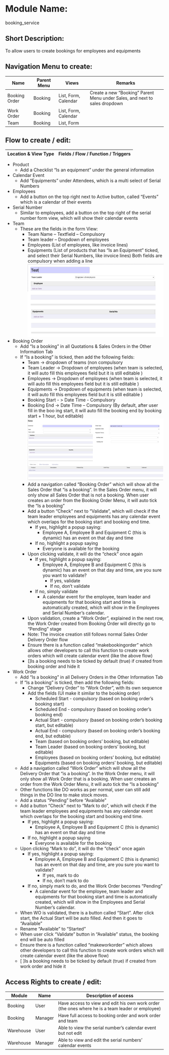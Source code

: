 Module Name: 
==
booking_service

Short Description: 
--
To allow users to create bookings for employees and equipments

Navigation Menu to create:
--
Name | Parent Menu | Views | Remarks
-----|-------------|-------|--------
Booking Order | Booking | List, Form, Calendar | Create a new “Booking” Parent Menu under Sales, and next to sales dropdown
Work Order | Booking | List, Form, Calendar | 
Team | Booking | List, Form

Flow to create / edit:
--
Location & View Type | Fields / Flow / Function / Triggers
---------------------|------------------------------------
* Product 
    * Add a Checklist “Is an equipment” under the general information
* Calendar Event
    * Add “Equipments” under Attendees, which is a multi select of Serial Numbers
* Employees 
    * Add a button on the top right next to Active button, called “Events” which is a calendar of their events
* Serial Number 
    * Similar to employees, add a button on the top right of the serial number form view, which will show their calendar events
* Team
    * These are the fields in the form View:
        * Team Name – Textfield – Compulsory
        * Team leader – Dropdown of employees
        * Employees (List of employees, like invoice lines)
        * Equipments (List of products that has “Is an Equipment” ticked, and select their Serial Numbers, like invoice lines) Both fields are compulsory when adding a line
        ![plot](static/description/1.png)
* Booking Order
    * Add “Is a booking” in all Quotations & Sales Orders in the Other Information Tab
    * If “Is a booking” is ticked, then add the following fields:
        * Team -> dropdown of teams (non compulsory
        * Team Leader -> Dropdown of employees (when team is selected, it will auto fill this employees field but it is still editable )
        * Employees -> Dropdown of employees (when team is selected, it will auto fill this employees field but it is still editable )
        * Equipments -> Dropdown of equipments (when team is selected, it will auto fill this employees field but it is still editable )
        * Booking Start - > Date Time - Compulsory
        * Booking End -> Date Time – Compulsory (By default, after user fill in the boo ing start, it will auto fill the booking end by booking start + 1 hour, but editable)
        ![plot](static/description/Customer.png)
        * Add a navigation called “Booking Order” which will show all the Sales Order that “is a booking”. In the Sales Order menu, it will only show all Sales Order that is not a booking. When user creates an order from the Booking Order Menu, it will auto tick the “Is a booking”
        * Add a button “Check” next to “Validate”, which will check if the team leader employees and equipments has any calendar event which overlaps for the booking start and booking end time.
            * If yes, highlight a popup saying:
                * Employee A, Employee B and Equipment C (this is dynamic) has an event on that day and time
            * If no, highlight a popup saying
                * Everyone is available for the booking
        * Upon clicking validate, it will do the “check” once again
            * If yes, highlight a popup saying:
                * Employee A, Employee B and Equipment C (this is dynamic) has an event on that day and time, are you sure you want to validate?
                    * If yes, validate
                    * If no, don’t validate
            * If no, simply validate
                * A calendar event for the employee, team leader and equipments for that booking start and time is automatically created, which will show in the Employees and Serial Number’s calendar.
        * Upon validation, create a “Work Order”, explained in the next row, the Work Order created from Booking Order will directly go to “Pending” stage
        * Note: The invoice creation still follows normal Sales Order Delivery Order flow
        * Ensure there is a function called “makebookingorder” which allows other developers to call this function to create work orders which will create calendar event (like the above flow)
        * []Is a booking needs to be ticked by default (true) if created from booking order and hide it
* Work Order
    * Add “Is a booking” in all Delivery Orders in the Other Information Tab
    * If “Is a booking” is ticked, then add the following fields:
        * Change “Delivery Order” to “Work Order”, with its own sequence
        * Add the fields (UI make it similar to the booking order)
            * Scheduled Start - compulsory (based on booking order’s booking start)
            * Scheduled End - compulsory (based on booking order’s booking end)
            * Actual Start - compulsory (based on booking order’s booking start, but editable)
            * Actual End - compulsory (based on booking order’s booking end, but edtable)
            * Team (based on booking orders’ booking, but editable)
            * Team Leader (based on booking orders’ booking, but editable)
            * Employees (based on booking orders’ booking, but editable)
            * Equipments (based on booking orders’ booking, but editable)
    * Add a navigation called “Work Order” which will show all the Delivery Order that “is a booking”. In the Work Order menu, it will only show all Work Order that is a booking. When user creates an order from the Work Order Menu, it will auto tick the “Is a booking”
    * Other functions like DO works as per normal, user can still add things in the DO line to make stock moves.
    * Add a status “Pending” before “Available”
    * Add a button “Check” next to “Mark to do”, which will check if the team leader employees and equipments has any calendar event which overlaps for the booking start and booking end time.
        * If yes, highlight a popup saying:
            * Employee A, Employee B and Equipment C (this is dynamic) has an event on that day and time
        * If no, highlight a popup saying
            * Everyone is available for the booking
    * Upon clicking “Mark to do”, it will do the “check” once again
        * If yes, highlight a popup saying:
            * Employee A, Employee B and Equipment C (this is dynamic) has an event on that day and time, are you sure you want to validate?
                * If yes, mark to do
                * If no, don’t mark to do
        * If no, simply mark to do, and the Work Order becomes “Pending”
            * A calendar event for the employee, team leader and equipments for that booking start and time is automatically created, which will show in the Employees and Serial Number’s calendar.
    * When WO is validated, there is a button called “Start”. After click start, the Actual Start will be auto filled. And then it goes to “Available”
    * Rename “Available” to “Started”
    * When user click “Validate” button in “Available” status, the booking end will be auto filled
    * Ensure there is a function called “makeworkorder” which allows other developers to call this function to create work orders which will create calendar event (like the above flow)
    * [ ]Is a booking needs to be ticked by default (true) if created from work order and hide it

Access Rights to create / edit:
---
Module | Name | Description of access
-------|------|----------------------
Booking | User | Have access to view and edit his own work order (the ones where he is a team leader or employee)
Booking | Manager | Have full access to booking order and work order and team
Warehouse | User | Able to view the serial number’s calendar event but not edit
Warehouse | Manager | Able to view and edit the serial numbers’ calendar events